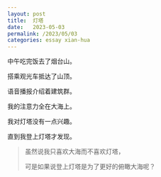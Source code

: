 ```yaml
---
layout: post
title:  灯塔
date:   2023-05-03
permalink: /2023/05/03
categories: essay xian-hua
---
```


中午吃完饭去了烟台山。

搭乘观光车抵达了山顶。

语音播报介绍着建筑群。

我的注意力全在大海上。

我对灯塔没有一点兴趣。

直到我登上灯塔才发现。

>   虽然说我只喜欢大海而不喜欢灯塔，
>   
>   可是如果说登上灯塔是为了更好的俯瞰大海呢？